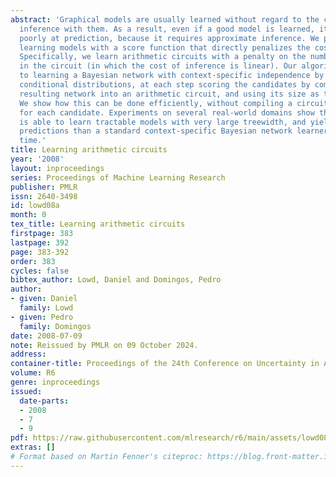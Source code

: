 ```yaml
---
abstract: 'Graphical models are usually learned without regard to the cost of doing
  inference with them. As a result, even if a good model is learned, it may perform
  poorly at prediction, because it requires approximate inference. We propose an alternative:
  learning models with a score function that directly penalizes the cost of inference.
  Specifically, we learn arithmetic circuits with a penalty on the number of edges
  in the circuit (in which the cost of inference is linear). Our algorithm is equivalent
  to learning a Bayesian network with context-specific independence by greedily splitting
  conditional distributions, at each step scoring the candidates by compiling the
  resulting network into an arithmetic circuit, and using its size as the penalty.
  We show how this can be done efficiently, without compiling a circuit from scratch
  for each candidate. Experiments on several real-world domains show that our algorithm
  is able to learn tractable models with very large treewidth, and yields more accurate
  predictions than a standard context-specific Bayesian network learner, in far less
  time.'
title: Learning arithmetic circuits
year: '2008'
layout: inproceedings
series: Proceedings of Machine Learning Research
publisher: PMLR
issn: 2640-3498
id: lowd08a
month: 0
tex_title: Learning arithmetic circuits
firstpage: 383
lastpage: 392
page: 383-392
order: 383
cycles: false
bibtex_author: Lowd, Daniel and Domingos, Pedro
author:
- given: Daniel
  family: Lowd
- given: Pedro
  family: Domingos
date: 2008-07-09
note: Reissued by PMLR on 09 October 2024.
address:
container-title: Proceedings of the 24th Conference on Uncertainty in Artificial Intelligence
volume: R6
genre: inproceedings
issued:
  date-parts:
  - 2008
  - 7
  - 9
pdf: https://raw.githubusercontent.com/mlresearch/r6/main/assets/lowd08a/lowd08a.pdf
extras: []
# Format based on Martin Fenner's citeproc: https://blog.front-matter.io/posts/citeproc-yaml-for-bibliographies/
---
```

